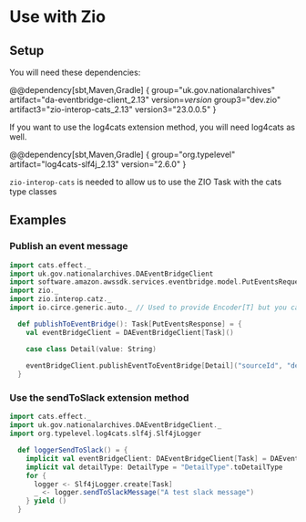 # Use with Zio

## Setup

You will need these dependencies:

@@dependency[sbt,Maven,Gradle] {
group="uk.gov.nationalarchives" artifact="da-eventbridge-client_2.13" version=$version$
group3="dev.zio" artifact3="zio-interop-cats_2.13" version3="23.0.0.5"
}

If you want to use the log4cats extension method, you will need log4cats as well.

@@dependency[sbt,Maven,Gradle] {
group="org.typelevel" artifact="log4cats-slf4j_2.13" version="2.6.0"
}

`zio-interop-cats` is needed to allow us to use the ZIO Task with the cats type classes

## Examples

### Publish an event message

```scala
import cats.effect._
import uk.gov.nationalarchives.DAEventBridgeClient
import software.amazon.awssdk.services.eventbridge.model.PutEventsRequest
import zio._
import zio.interop.catz._
import io.circe.generic.auto._ // Used to provide Encoder[T] but you can provide your own

  def publishToEventBridge(): Task[PutEventsResponse] = {
    val eventBridgeClient = DAEventBridgeClient[Task]()

    case class Detail(value: String)
    
    eventBridgeClient.publishEventToEventBridge[Detail]("sourceId", "detailType", Detail("value"))
  }
```

### Use the sendToSlack extension method

```scala
import cats.effect._
import uk.gov.nationalarchives.DAEventBridgeClient._
import org.typelevel.log4cats.slf4j.Slf4jLogger

  def loggerSendToSlack() = {
    implicit val eventBridgeClient: DAEventBridgeClient[Task] = DAEventBridgeClient[Task]()
    implicit val detailType: DetailType = "DetailType".toDetailType
    for {
      logger <- Slf4jLogger.create[Task]
      _ <- logger.sendToSlackMessage("A test slack message")
    } yield ()
  }
```
